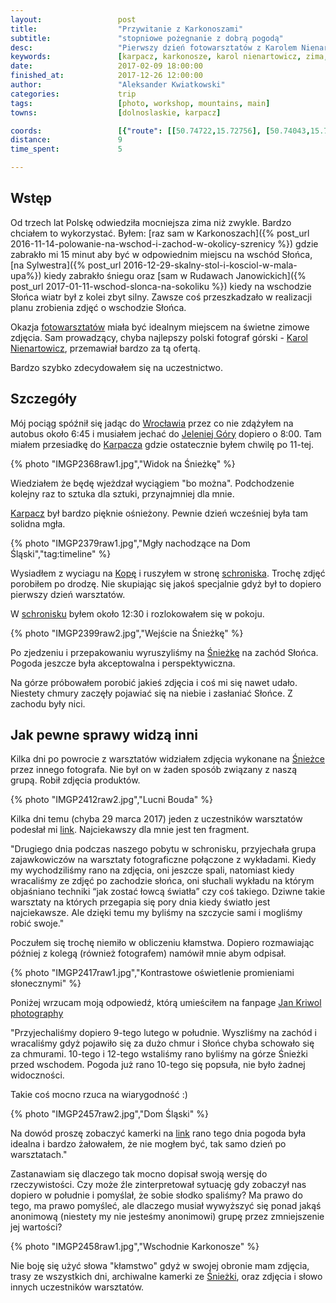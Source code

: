 ```yaml
---
layout:                 post
title:                  "Przywitanie z Karkonoszami"
subtitle:               "stopniowe pożegnanie z dobrą pogodą"
desc:                   "Pierwszy dzień fotowarsztatów z Karolem Nienartowiczem w Karkonoszach był jedynym dniem z dobrą pogodą. Istotą ich miałoby wspólne wychodzenie na wschody i zachody."
keywords:               [karpacz, karkonosze, karol nienartowicz, zima, śnieg]
date:                   2017-02-09 18:00:00
finished_at:            2017-12-26 12:00:00
author:                 "Aleksander Kwiatkowski"
categories:             trip
tags:                   [photo, workshop, mountains, main]
towns:                  [dolnoslaskie, karpacz]

coords:                 [{"route": [[50.74722,15.72756], [50.74043,15.72456], [50.73593,15.74009]], "type": "hike"}]
distance:               9
time_spent:             5

---
```


[fotowarsztaty]: studiohustawka.pl/warsztaty-i-sesje/plener-fotograficzny-karkonosze-2017
[karol-nienartowicz]: https://www.facebook.com/KarolNienartowiczMountainPhotographer/

[wiki-karkonosze]: https://pl.wikipedia.org/wiki/Karkonosze
[wiki-wroclaw]: https://pl.wikipedia.org/wiki/Wrocław
[wiki-jelenia-gora]: https://pl.wikipedia.org/wiki/Jelenia_Góra
[wiki-karpacz]: https://pl.wikipedia.org/wiki/Karpacz
[wiki-kopa]: https://pl.wikipedia.org/wiki/Kopa_(Karkonosze)
[wiki-dom-slaski]: https://pl.wikipedia.org/wiki/Dom_Śląski
[wiki-sniezka]: https://pl.wikipedia.org/wiki/Śnieżka
[wiki-samotnia]: https://pl.wikipedia.org/wiki/Schronisko_PTTK_„Samotnia”
[wiki-legi-debinskie]: https://pl.wikipedia.org/wiki/Park_Jana_Pawła_II_w_Poznaniu

Wstęp
-----

Od trzech lat Polskę odwiedziła mocniejsza zima niż zwykle. Bardzo chciałem to
wykorzystać. Byłem:
[raz sam w Karkonoszach]({% post_url 2016-11-14-polowanie-na-wschod-i-zachod-w-okolicy-szrenicy %})
gdzie zabrakło mi 15 minut aby być w odpowiednim miejscu na wschód Słońca,
[na Sylwestra]({% post_url 2016-12-29-skalny-stol-i-kosciol-w-mala-upa%}) kiedy
zabrakło śniegu oraz
[sam w Rudawach Janowickich]({% post_url 2017-01-11-wschod-slonca-na-sokoliku %})
kiedy na wschodzie Słońca wiatr był z kolei zbyt silny.
Zawsze coś przeszkadzało w realizacji planu zrobienia zdjęć o wschodzie Słońca.

Okazja [fotowarsztatów][fotowarsztaty] miała być idealnym miejscem na świetne
zimowe zdjęcia. Sam prowadzący, chyba najlepszy polski fotograf górski -
[Karol Nienartowicz][karol-nienartowicz], przemawiał bardzo za tą ofertą.

Bardzo szybko zdecydowałem się na uczestnictwo.

Szczegóły
---------

Mój pociąg spóźnił się jadąc do [Wrocławia][wiki-wroclaw] przez co nie zdążyłem
na autobus około 6:45 i musiałem jechać do [Jeleniej Góry][wiki-jelenia-gora]
dopiero o 8:00. Tam miałem przesiadkę do [Karpacza][wiki-karpacz] gdzie ostatecznie
byłem chwilę po 11-tej.

{% photo "IMGP2368raw1.jpg","Widok na Śnieżkę" %}

Wiedziałem że będę wjeżdzał wyciągiem "bo można". Podchodzenie kolejny raz to
sztuka dla sztuki, przynajmniej dla mnie.

[Karpacz][wiki-karpacz] był bardzo pięknie ośnieżony. Pewnie dzień
wcześniej była tam solidna mgła.

{% photo "IMGP2379raw1.jpg","Mgły nachodzące na Dom Śląski","tag:timeline" %}

Wysiadłem z wyciagu na [Kopę][wiki-kopa] i ruszyłem w stronę
[schroniska][wiki-dom-slaski]. Trochę zdjęć porobiłem po drodzę.
Nie skupiając się jakoś specjalnie gdyż był to dopiero pierwszy dzień
warsztatów.

W [schronisku][wiki-dom-slaski] byłem około 12:30 i rozlokowałem się w pokoju.

{% photo "IMGP2399raw2.jpg","Wejście na Śnieżkę" %}

Po zjedzeniu i przepakowaniu wyruszyliśmy na [Śnieżkę][wiki-sniezka] na
zachód Słońca. Pogoda jeszcze była akceptowalna i perspektywiczna.

Na górze próbowałem porobić jakieś zdjęcia i coś mi się nawet udało. Niestety
chmury zaczęły pojawiać się na niebie i zasłaniać Słońce. Z zachodu były nici.

Jak pewne sprawy widzą inni
---------------------------

Kilka dni po powrocie z warsztatów widziałem zdjęcia wykonane na [Śnieżce][wiki-sniezka]
przez innego fotografa. Nie był on w żaden sposób związany z naszą grupą. Robił
zdjęcia produktów.

{% photo "IMGP2412raw2.jpg","Lucni Bouda" %}

Kilka dni temu (chyba 29 marca 2017) jeden z uczestników warsztatów podesłał mi
[link](http://digitalcamerapolska.pl/inspiracje/2702-anomaly-jana-kriwola-futurystyczna-sesja-reklamowa-na-sniezce). Najciekawszy dla mnie jest ten fragment.

"Drugiego dnia podczas naszego pobytu w schronisku, przyjechała grupa zajawkowiczów na warsztaty fotograficzne połączone z wykładami. Kiedy my wychodziliśmy rano na zdjęcia, oni jeszcze spali, natomiast kiedy wracaliśmy ze zdjęć po zachodzie słońca, oni słuchali wykładu na którym objaśniano techniki “jak zostać łowcą światła” czy coś takiego. Dziwne takie warsztaty na których przegapia się pory dnia kiedy światło jest najciekawsze. Ale dzięki temu my byliśmy na szczycie sami i mogliśmy robić swoje."

Poczułem się trochę niemiło w obliczeniu kłamstwa. Dopiero rozmawiając później
z kolegą (również fotografem) namówił mnie abym odpisał.

{% photo "IMGP2417raw1.jpg","Kontrastowe oświetlenie promieniami słonecznymi" %}

Poniżej wrzucam moją odpowiedź, którą umieściłem na
fanpage [Jan Kriwol photography](https://www.facebook.com/JanKriwol/photos/a.203972259698675.44978.203961509699750/1208211279274763/?type=3&comment_id=1244965752265982&reply_comment_id=1245544632208094&comment_tracking=%7B%22tn%22%3A%22R6%22%7D)

"Przyjechaliśmy dopiero 9-tego lutego w południe. Wyszliśmy na zachód i wracaliśmy gdyż pojawiło się za dużo chmur i Słońce chyba schowało się za chmurami. 10-tego i 12-tego wstaliśmy rano byliśmy na górze Śnieżki przed wschodem. Pogoda już rano 10-tego się popsuła, nie było żadnej widoczności.

Takie coś mocno rzuca na wiarygodność :)

{% photo "IMGP2457raw2.jpg","Dom Śląski" %}

Na dowód proszę zobaczyć kamerki na [link](http://kamery.humlnet.cz/show_webcam.php?url=%2Farchiv.php%3Fkamera%3Dsnezka&datum=1486651860&velikost=1600) rano tego dnia pogoda była idealna i bardzo żałowałem, że nie mogłem być, tak samo dzień po warsztatach."

Zastanawiam się dlaczego tak mocno dopisał swoją wersję do rzeczywistości.
Czy może źle zinterpretował sytuację gdy zobaczył nas dopiero w południe i pomyślał,
że sobie słodko spaliśmy? Ma prawo do tego, ma prawo pomyśleć, ale dlaczego
musiał wywyższyć się ponad jakąś anonimową (niestety my nie jesteśmy anonimowi)
grupę przez zmniejszenie jej wartości?

{% photo "IMGP2458raw1.jpg","Wschodnie Karkonosze" %}

Nie boję się użyć słowa "kłamstwo" gdyż w swojej obronie mam zdjęcia, trasy ze
wszystkich dni, archiwalne kamerki ze [Śnieżki][wiki-sniezka], oraz zdjęcia i słowo innych
uczestników warsztatów.
